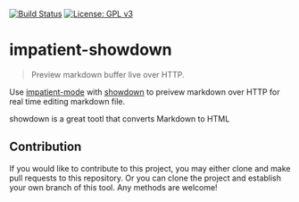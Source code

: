 [![Build Status](https://travis-ci.com/jcs-elpa/impatient-showdown.svg?branch=master)](https://travis-ci.com/jcs-elpa/impatient-showdown)
[![License: GPL v3](https://img.shields.io/badge/License-GPL%20v3-blue.svg)](https://www.gnu.org/licenses/gpl-3.0)

# impatient-showdown
> Preview markdown buffer live over HTTP.

Use [impatient-mode](https://github.com/skeeto/impatient-mode) with
[showdown](https://github.com/showdownjs/showdown) to preivew markdown over HTTP
for real time editing markdown file.

showdown is a great tootl that converts Markdown to HTML

## Contribution

If you would like to contribute to this project, you may either clone and make pull
requests to this repository. Or you can clone the project and establish your own
branch of this tool. Any methods are welcome!
